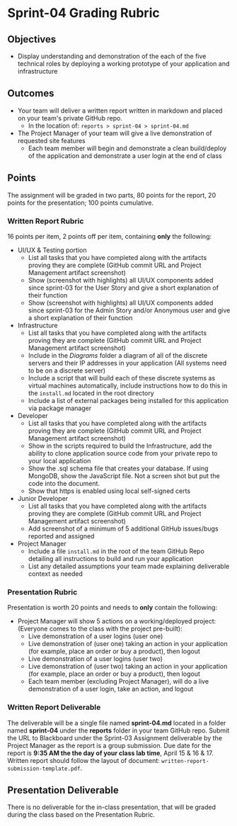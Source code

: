 # Sprint-04 Grading Rubric

## Objectives

- Display understanding and demonstration of the each of the five technical roles by deploying a working prototype of your application and infrastructure

## Outcomes

- Your team will deliver a written report written in markdown and placed on your team's private GitHub repo.
  - In the location of: ```reports > sprint-04 > sprint-04.md```
- The Project Manager of your team will give a live demonstration of requested site features
  - Each team member will begin and demonstrate a clean build/deploy of the application and demonstrate a user login at the end of class
  
## Points

The assignment will be graded in two parts, 80 points for the report, 20 points for the presentation; 100 points cumulative.

### Written Report Rubric

16 points per item, 2 points off per item, containing **only** the following:

- UI/UX & Testing portion
  - List all tasks that you have completed along with the artifacts proving they are complete (GitHub commit URL and Project Management artifact screenshot)
  - Show (screenshot with highlights) all UI/UX components added since sprint-03 for the User Story and give a short explanation of their function
  - Show (screenshot with highlights) all UI/UX components added since sprint-03 for the Admin Story and/or Anonymous user and give a short explanation of their function
- Infrastructure
  - List all tasks that you have completed along with the artifacts proving they are complete (GitHub commit URL and Project Management artifact screenshot)
  - Include in the *Diagrams* folder a diagram of all of the discrete servers and their IP addresses in your application (All systems need to be on a discrete server)
  - Include a script that will build each of these discrete systems as virtual machines automatically, include instructions how to do this in the ```install.md``` located in the root directory
  - Include a list of external packages being installed for this application via package manager
- Developer
  - List all tasks that you have completed along with the artifacts proving they are complete (GitHub commit URL and Project Management artifact screenshot)
  - Show in the scripts required to build the Infrastructure, add the ability to clone application source code from your private repo to your local application
  - Show the .sql schema file that creates your database.  If using MongoDB, show the JavaScript file.  Not a screen shot but put the code into the document.
  - Show that https is enabled using local self-signed certs
- Junior Developer
  - List all tasks that you have completed along with the artifacts proving they are complete (GitHub commit URL and Project Management artifact screenshot)
  - Add screenshot of a minimum of 5 additional GitHub issues/bugs reported and assigned
- Project Manager
  - Include a file  ```install.md``` in the root of the team GitHub Repo detailing all instructions to build and run your application
  - List any detailed assumptions your team made explaining deliverable context as needed

### Presentation Rubric

Presentation is worth 20 points and needs to **only** contain the following:

- Project Manager will show 5 actions on a working/deployed project: (Everyone comes to the class with the project pre-built):
  - Live demonstration of a user logins (user one)
  - Live demonstration of (user one) taking an action in your application (for example, place an order or buy a product), then logout
  - Live demonstration of a user logins (user two)
  - Live demonstration of (user two) taking an action in your application (for example, place an order or buy a product), then logout
  - Each team member (excluding Project Manager), will do a live demonstration of a user login, take an action, and logout

### Written Report Deliverable

The deliverable will be a single file named **sprint-04.md** located in a folder named **sprint-04** under the **reports** folder in your team GitHub repo.  Submit the URL to Blackboard under the Sprint-03 Assignment deliverable by the Project Manager as the report is a group submission.  Due date for the report is **9:35 AM the the day of your class lab time**, April 15 & 16 & 17.  Written report should follow the layout of document: ```written-report-submission-template.pdf```.

## Presentation Deliverable

There is no deliverable for the in-class presentation, that will be graded during the class based on the Presentation Rubric.
